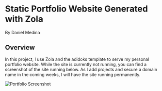 # Static Portfolio Website Generated with Zola
By Daniel Medina

## Overview
In this project, I use Zola and the adidoks template to serve my personal portfolio website. While the site is currently not running, you can find a screenshot of the site running below. As I add projects and secure a domain name in the coming weeks, I will have the site running permanently.

![Portfolio Screenshot](https://github.com/medinardaniel/mysite/zola_ss.png)